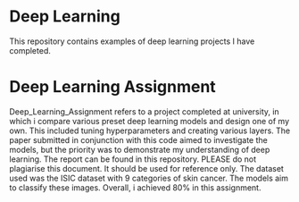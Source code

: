 # Deep Learning
This repository contains examples of deep learning projects I have completed. 

# Deep Learning Assignment
Deep_Learning_Assignment refers to a project completed at university, in which i compare various preset deep learning models and design one of my own. This included tuning hyperparameters and creating various layers. The paper submitted in conjunction with this code aimed to investigate the models, but the priority was to demonstrate my understanding of deep learning. The report can be found in this repository. 
PLEASE do not plagiarise this document. It should be used for reference only. 
The dataset used was the ISIC dataset with 9 categories of skin cancer. The models aim to classify these images. 
Overall, i achieved 80% in this assignment.
